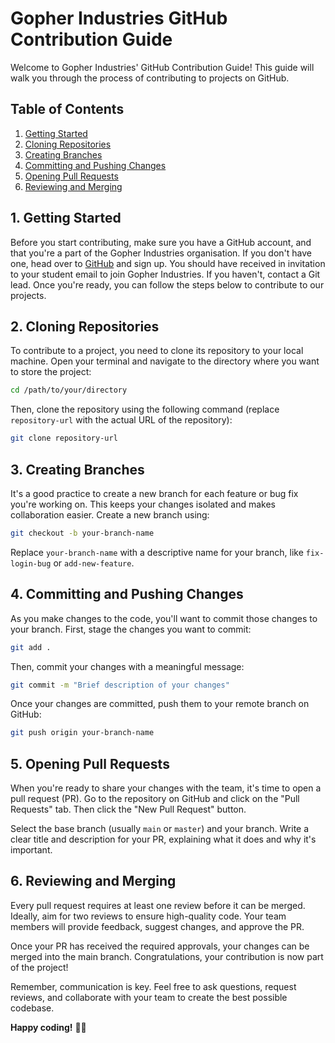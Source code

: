 # Gopher Industries GitHub Contribution Guide

Welcome to Gopher Industries' GitHub Contribution Guide! This guide will walk you through the process of contributing to projects on GitHub.

## Table of Contents

1. [Getting Started](#getting-started)
2. [Cloning Repositories](#cloning-repositories)
3. [Creating Branches](#creating-branches)
4. [Committing and Pushing Changes](#committing-and-pushing-changes)
5. [Opening Pull Requests](#opening-pull-requests)
6. [Reviewing and Merging](#reviewing-and-merging)

## 1. Getting Started <a name="getting-started"></a>

Before you start contributing, make sure you have a GitHub account, and that you're a part of the Gopher Industries organisation. If you don't have one, head over to [GitHub](https://github.com) and sign up. You should have received in invitation to your student email to join Gopher Industries. If you haven't, contact a Git lead. Once you're ready, you can follow the steps below to contribute to our projects.

## 2. Cloning Repositories <a name="cloning-repositories"></a>

To contribute to a project, you need to clone its repository to your local machine. Open your terminal and navigate to the directory where you want to store the project:

```bash
cd /path/to/your/directory
```

Then, clone the repository using the following command (replace `repository-url` with the actual URL of the repository):

```bash
git clone repository-url
```

## 3. Creating Branches <a name="creating-branches"></a>

It's a good practice to create a new branch for each feature or bug fix you're working on. This keeps your changes isolated and makes collaboration easier. Create a new branch using:

```bash
git checkout -b your-branch-name
```

Replace `your-branch-name` with a descriptive name for your branch, like `fix-login-bug` or `add-new-feature`.

## 4. Committing and Pushing Changes <a name="committing-and-pushing-changes"></a>

As you make changes to the code, you'll want to commit those changes to your branch. First, stage the changes you want to commit:

```bash
git add .
```

Then, commit your changes with a meaningful message:

```bash
git commit -m "Brief description of your changes"
```

Once your changes are committed, push them to your remote branch on GitHub:

```bash
git push origin your-branch-name
```

## 5. Opening Pull Requests <a name="opening-pull-requests"></a>

When you're ready to share your changes with the team, it's time to open a pull request (PR). Go to the repository on GitHub and click on the "Pull Requests" tab. Then click the "New Pull Request" button.

Select the base branch (usually `main` or `master`) and your branch. Write a clear title and description for your PR, explaining what it does and why it's important.

## 6. Reviewing and Merging <a name="reviewing-and-merging"></a>

Every pull request requires at least one review before it can be merged. Ideally, aim for two reviews to ensure high-quality code. Your team members will provide feedback, suggest changes, and approve the PR.

Once your PR has received the required approvals, your changes can be merged into the main branch. Congratulations, your contribution is now part of the project!

Remember, communication is key. Feel free to ask questions, request reviews, and collaborate with your team to create the best possible codebase.

**Happy coding!** 🚀🐾